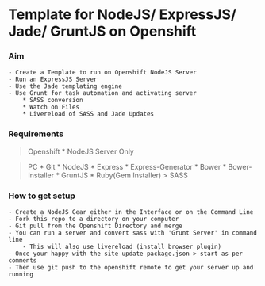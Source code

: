 # Template for NodeJS/ ExpressJS/ Jade/ GruntJS on Openshift

### Aim

	- Create a Template to run on Openshift NodeJS Server
	- Run an ExpressJS Server
	- Use the Jade templating engine
	- Use Grunt for task automation and activating server
		* SASS conversion
		* Watch on Files
		* Livereload of SASS and Jade Updates

### Requirements

> Openshift
	* NodeJS Server Only

> PC
	* Git
	* NodeJS
	* Express
	* Express-Generator
	* Bower
	* Bower-Installer
	* GruntJS
	* Ruby(Gem Installer) > SASS

### How to get setup
	- Create a NodeJS Gear either in the Interface or on the Command Line
	- Fork this repo to a directory on your computer
	- Git pull from the Openshift Directory and merge
	- You can run a server and convert sass with 'Grunt Server' in command line
		- This will also use livereload (install browser plugin)
	- Once your happy with the site update package.json > start as per comments
	- Then use git push to the openshift remote to get your server up and running